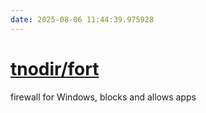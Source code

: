 ```yaml
---
date: 2025-08-06 11:44:39.975928
---
```


# [tnodir/fort](https://github.com/tnodir/fort)

firewall for Windows, blocks and allows apps